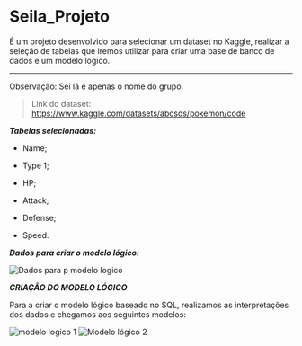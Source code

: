 # Seila_Projeto
É um projeto desenvolvido para selecionar um dataset no Kaggle, realizar a seleção de tabelas que iremos utilizar para criar uma base de banco de dados e um modelo lógico.
***
Observação: Sei lá é apenas o nome do grupo.

>Link do dataset: https://www.kaggle.com/datasets/abcsds/pokemon/code

***Tabelas selecionadas:***

* Name;

* Type 1;

* HP;

* Attack;

* Defense;  

* Speed.

***Dados para criar o modelo lógico:***

![Dados para p modelo logico](https://github.com/Alessandro-Mathews/Sei_la_PROJETO/assets/152512103/c5720744-34a0-4625-9c87-b80c131f388c)
  
***CRIAÇÃO DO MODELO LÓGICO***

Para a criar o modelo lógico baseado no SQL, realizamos as interpretações dos dados e chegamos aos seguintes modelos:

![modelo logico 1](https://github.com/Alessandro-Mathews/Sei_la_PROJETO/assets/165486212/44e45fb5-a6a1-47cd-833f-b477995efe33)
![Modelo lógico 2](https://github.com/Alessandro-Mathews/Sei_la_PROJETO/assets/165486212/5ebf42b3-22ac-4fd8-a387-cb59d8bcc7a6)


